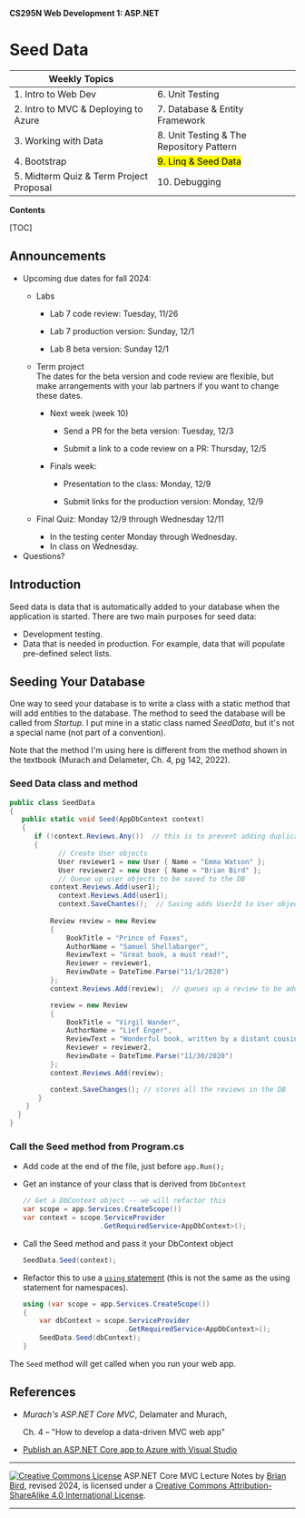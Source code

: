 **CS295N Web Development 1: ASP.NET** 

<h1>Seed Data</h1>



| Weekly Topics                           |                                          |
| --------------------------------------- | ---------------------------------------- |
| 1. Intro to Web Dev                     | 6. Unit Testing                          |
| 2. Intro to MVC & Deploying to Azure    | 7. Database & Entity Framework           |
| 3. Working with Data                    | 8. Unit Testing & The Repository Pattern |
| 4. Bootstrap                            | <mark>9. Linq & Seed Data</mark>         |
| 5. Midterm Quiz & Term Project Proposal | 10. Debugging                            |



 **Contents**

[TOC]

## Announcements  


- Upcoming due dates for fall 2024:
  - Labs
    
    - Lab 7 code review: Tuesday, 11/26
    
    - Lab 7 production version: Sunday, 12/1
    
    - Lab 8 beta version: Sunday 12/1
    
  - Term project  
    The dates for the beta version and code review are flexible, but make arrangements with your lab partners if you want to change these dates.
    - Next week (week 10)
      - Send a PR for the beta version: Tuesday, 12/3

      - Submit a link to a code review on a PR: Thursday, 12/5

    - Finals week:
      - Presentation to the class: Monday, 12/9
    
      - Submit links for the production version: Monday, 12/9
  - Final Quiz: Monday 12/9 through Wednesday 12/11
    - In the testing center Monday through Wednesday.
    - In class on Wednesday.
- Questions?



## Introduction

Seed data is data that is automatically added to your database when the application is started. There are two main purposes for seed data:

- Development testing.
- Data that is needed in production. For example, data that will populate pre-defined select lists.

## Seeding Your Database

One way to seed your database is to write a class with a static method that will add entities to the database. The method to seed the database will be called from *Startup*. I put mine in a static class named *SeedData*, but it's not a special name (not part of a convention).

Note that the method I'm using here is different from the method shown in the textbook (Murach and Delameter, Ch. 4, pg 142, 2022).

### Seed Data class and method

````c#
public class SeedData
{
   public static void Seed(AppDbContext context)
   {
      if (!context.Reviews.Any())  // this is to prevent adding duplicate data
      {
        	// Create User objects
        	User reviewer1 = new User { Name = "Emma Watson" };
        	User reviewer2 = new User { Name = "Brian Bird" };
        	// Queue up user objects to be saved to the DB
          context.Reviews.Add(user1);  
        	context.Reviews.Add(user1);
        	context.SaveChantes();  // Saving adds UserId to User objects
        
          Review review = new Review
          {
              BookTitle = "Prince of Foxes",
              AuthorName = "Samuel Shellabarger",
              ReviewText = "Great book, a must read!",
              Reviewer = reviewer1,
              ReviewDate = DateTime.Parse("11/1/2020")
          };
          context.Reviews.Add(review);  // queues up a review to be added to the DB

          review = new Review
          {
              BookTitle = "Virgil Wander",
              AuthorName = "Lief Enger",
              ReviewText = "Wonderful book, written by a distant cousin of mine.",
              Reviewer = reviewer2,
              ReviewDate = DateTime.Parse("11/30/2020")
          };
          context.Reviews.Add(review);  

          context.SaveChanges(); // stores all the reviews in the DB
       }
    }
  }
}
````

### Call the Seed method from Program.cs

- Add code at the end of the file, just before `app.Run();`

- Get an instance of your class that is derived from `DbContext`  
  ```c#
  // Get a DbContext object -- we will refactor this
  var scope = app.Services.CreateScope())
  var context = scope.ServiceProvider
                     .GetRequiredService<AppDbContext>();
  ```

- Call the Seed method and pass it your DbContext object  
  ```c#
  SeedData.Seed(context);
  ```

- Refactor this to use a  [`using` statement](https://learn.microsoft.com/en-us/dotnet/csharp/language-reference/statements/using) (this is not the same as the using statement for namespaces).
  ```c#
  using (var scope = app.Services.CreateScope())
  {
      var dbContext = scope.ServiceProvider
                           .GetRequiredService<AppDbContext>();
      SeedData.Seed(dbContext);
  }
  ```

The `Seed` method will get called when you run your web app.



## References

- *Murach's ASP.NET Core MVC*, Delamater and Murach, 

  Ch. 4  – "How to develop a data-driven MVC web app"

- [Publish an ASP.NET Core app to Azure with Visual Studio](https://docs.microsoft.com/en-us/aspnet/core/tutorials/publish-to-azure-webapp-using-vs?view=aspnetcore-6.0)

------

[![Creative Commons License](https://i.creativecommons.org/l/by-sa/4.0/88x31.png)](http://creativecommons.org/licenses/by-sa/4.0/)
ASP.NET Core MVC Lecture Notes by [Brian Bird](https://profbird.dev), revised <time>2024</time>, is licensed under a [Creative Commons Attribution-ShareAlike 4.0 International License](http://creativecommons.org/licenses/by-sa/4.0/). 

------